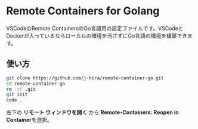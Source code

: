 # Remote Containers for Golang

VSCodeのRemote ContainersのGo言語用の設定ファイルです。VSCodeとDockerが入っているならローカルの環境を汚さずにGo言語の環境を構築できます。

## 使い方

```bash
git clone https://github.com/j-hira/remote-container-go.git
cd remote-container-go
rm -rf .git
git init
code .
```

左下の **リモート ウィンドウを開く** から **Remote-Containers: Reopen in Container**を選択。
